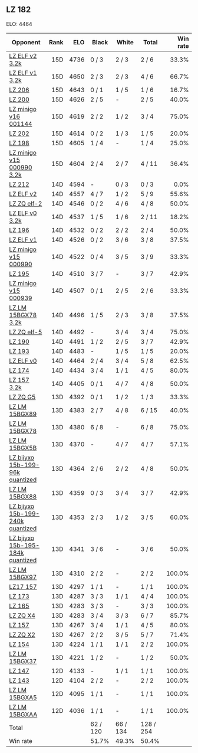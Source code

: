 ## LZ 182 ##

ELO: 4464

Opponent | Rank | ELO | Black | White | Total | Win rate
---------|-----:|----:|-------|-------|-------|-------:
[LZ ELF v2 3.2k](LZ%20ELF%20v2%203.2k.md) | 15D | 4736 | 0 / 3 | 2 / 3 | 2 / 6 | 33.3%
[LZ ELF v1 3.2k](LZ%20ELF%20v1%203.2k.md) | 15D | 4650 | 2 / 3 | 2 / 3 | 4 / 6 | 66.7%
[LZ 206](LZ%20206.md) | 15D | 4643 | 0 / 1 | 1 / 5 | 1 / 6 | 16.7%
[LZ 200](LZ%20200.md) | 15D | 4626 | 2 / 5 | - | 2 / 5 | 40.0%
[LZ minigo v16 001144](LZ%20minigo%20v16%20001144.md) | 15D | 4619 | 2 / 2 | 1 / 2 | 3 / 4 | 75.0%
[LZ 202](LZ%20202.md) | 15D | 4614 | 0 / 2 | 1 / 3 | 1 / 5 | 20.0%
[LZ 198](LZ%20198.md) | 15D | 4605 | 1 / 4 | - | 1 / 4 | 25.0%
[LZ minigo v15 000990 3.2k](LZ%20minigo%20v15%20000990%203.2k.md) | 15D | 4604 | 2 / 4 | 2 / 7 | 4 / 11 | 36.4%
[LZ 212](LZ%20212.md) | 14D | 4594 | - | 0 / 3 | 0 / 3 | 0.0%
[LZ ELF v2](LZ%20ELF%20v2.md) | 14D | 4557 | 4 / 7 | 1 / 2 | 5 / 9 | 55.6%
[LZ ZQ elf-2](LZ%20ZQ%20elf-2.md) | 14D | 4546 | 0 / 2 | 4 / 6 | 4 / 8 | 50.0%
[LZ ELF v0 3.2k](LZ%20ELF%20v0%203.2k.md) | 14D | 4537 | 1 / 5 | 1 / 6 | 2 / 11 | 18.2%
[LZ 196](LZ%20196.md) | 14D | 4532 | 0 / 2 | 2 / 2 | 2 / 4 | 50.0%
[LZ ELF v1](LZ%20ELF%20v1.md) | 14D | 4526 | 0 / 2 | 3 / 6 | 3 / 8 | 37.5%
[LZ minigo v15 000990](LZ%20minigo%20v15%20000990.md) | 14D | 4522 | 0 / 4 | 3 / 5 | 3 / 9 | 33.3%
[LZ 195](LZ%20195.md) | 14D | 4510 | 3 / 7 | - | 3 / 7 | 42.9%
[LZ minigo v15 000939](LZ%20minigo%20v15%20000939.md) | 14D | 4507 | 0 / 1 | 2 / 5 | 2 / 6 | 33.3%
[LZ LM 15BGX78 3.2k](LZ%20LM%2015BGX78%203.2k.md) | 14D | 4496 | 1 / 5 | 2 / 3 | 3 / 8 | 37.5%
[LZ ZQ elf-5](LZ%20ZQ%20elf-5.md) | 14D | 4492 | - | 3 / 4 | 3 / 4 | 75.0%
[LZ 190](LZ%20190.md) | 14D | 4491 | 1 / 2 | 2 / 5 | 3 / 7 | 42.9%
[LZ 193](LZ%20193.md) | 14D | 4483 | - | 1 / 5 | 1 / 5 | 20.0%
[LZ ELF v0](LZ%20ELF%20v0.md) | 14D | 4464 | 2 / 4 | 3 / 4 | 5 / 8 | 62.5%
[LZ 174](LZ%20174.md) | 14D | 4434 | 3 / 4 | 1 / 1 | 4 / 5 | 80.0%
[LZ 157 3.2k](LZ%20157%203.2k.md) | 14D | 4405 | 0 / 1 | 4 / 7 | 4 / 8 | 50.0%
[LZ ZQ G5](LZ%20ZQ%20G5.md) | 13D | 4392 | 0 / 1 | 1 / 2 | 1 / 3 | 33.3%
[LZ LM 15BGX89](LZ%20LM%2015BGX89.md) | 13D | 4383 | 2 / 7 | 4 / 8 | 6 / 15 | 40.0%
[LZ LM 15BGX78](LZ%20LM%2015BGX78.md) | 13D | 4380 | 6 / 8 | - | 6 / 8 | 75.0%
[LZ LM 15BGX5B](LZ%20LM%2015BGX5B.md) | 13D | 4370 | - | 4 / 7 | 4 / 7 | 57.1%
[LZ bjiyxo 15b-199-96k quantized](LZ%20bjiyxo%2015b-199-96k%20quantized.md) | 13D | 4364 | 2 / 6 | 2 / 2 | 4 / 8 | 50.0%
[LZ LM 15BGX88](LZ%20LM%2015BGX88.md) | 13D | 4359 | 0 / 3 | 3 / 4 | 3 / 7 | 42.9%
[LZ bjiyxo 15b-199-240k quantized](LZ%20bjiyxo%2015b-199-240k%20quantized.md) | 13D | 4353 | 2 / 3 | 1 / 2 | 3 / 5 | 60.0%
[LZ bjiyxo 15b-195-184k quantized](LZ%20bjiyxo%2015b-195-184k%20quantized.md) | 13D | 4341 | 3 / 6 | - | 3 / 6 | 50.0%
[LZ LM 15BGX97](LZ%20LM%2015BGX97.md) | 13D | 4310 | 2 / 2 | - | 2 / 2 | 100.0%
[LZ17 157](LZ17%20157.md) | 13D | 4297 | 1 / 1 | - | 1 / 1 | 100.0%
[LZ 173](LZ%20173.md) | 13D | 4287 | 3 / 3 | 1 / 1 | 4 / 4 | 100.0%
[LZ 165](LZ%20165.md) | 13D | 4283 | 3 / 3 | - | 3 / 3 | 100.0%
[LZ ZQ X4](LZ%20ZQ%20X4.md) | 13D | 4283 | 3 / 4 | 3 / 3 | 6 / 7 | 85.7%
[LZ 157](LZ%20157.md) | 13D | 4267 | 3 / 4 | 1 / 1 | 4 / 5 | 80.0%
[LZ ZQ X2](LZ%20ZQ%20X2.md) | 13D | 4267 | 2 / 2 | 3 / 5 | 5 / 7 | 71.4%
[LZ 154](LZ%20154.md) | 13D | 4224 | 1 / 1 | 1 / 1 | 2 / 2 | 100.0%
[LZ LM 15BGX37](LZ%20LM%2015BGX37.md) | 13D | 4221 | 1 / 2 | - | 1 / 2 | 50.0%
[LZ 147](LZ%20147.md) | 12D | 4133 | - | 1 / 1 | 1 / 1 | 100.0%
[LZ 143](LZ%20143.md) | 12D | 4104 | 2 / 2 | - | 2 / 2 | 100.0%
[LZ LM 15BGXA5](LZ%20LM%2015BGXA5.md) | 12D | 4095 | 1 / 1 | - | 1 / 1 | 100.0%
[LZ LM 15BGXAA](LZ%20LM%2015BGXAA.md) | 12D | 4036 | 1 / 1 | - | 1 / 1 | 100.0%
Total | | | 62 / 120 | 66 / 134 | 128 / 254 | 
Win rate| | | 51.7% | 49.3% | 50.4% | 
